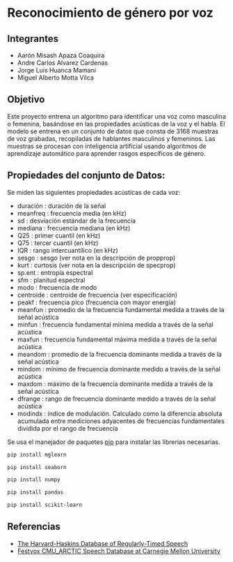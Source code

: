 # Reconocimiento de género por voz

## Integrantes
- Aarón Misash Apaza Coaquira
- Andre Carlos Alvarez Cardenas
- Jorge Luis Huanca Mamani
- Miguel Alberto Motta Vilca

## Objetivo

Este proyecto entrena un algoritmo para identificar una voz como masculina o femenina, basándose en las propiedades acústicas de la voz y el habla. El modelo se entrena en un conjunto de datos que consta de 3168 muestras de voz grabadas, recopiladas de hablantes masculinos y femeninos. Las muestras  se procesan con inteligencia artificial usando algoritmos de aprendizaje automático para aprender rasgos específicos de género.

## Propiedades del conjunto de Datos:

Se miden las siguientes propiedades acústicas de cada voz:

- duración : duración de la señal
- meanfreq : frecuencia media (en kHz)
- sd : desviación estándar de la frecuencia
- mediana : frecuencia mediana (en kHz)
- Q25 : primer cuantil (en kHz)
- Q75 : tercer cuantil (en kHz)
- IQR : rango intercuantílico (en kHz)
- sesgo : sesgo (ver nota en la descripción de propprop)
- kurt : curtosis (ver nota en la descripción de specprop)
- sp.ent : entropía espectral
- sfm : planitud espectral
- modo : frecuencia de modo
- centroide : centroide de frecuencia (ver especificación)
- peakf : frecuencia pico (frecuencia con mayor energía)
- meanfun : promedio de la frecuencia fundamental medida a través de la señal acústica
- minfun : frecuencia fundamental mínima medida a través de la señal acústica
- maxfun : frecuencia fundamental máxima medida a través de la señal acústica
- meandom : promedio de la frecuencia dominante medida a través de la señal acústica
- mindom : mínimo de frecuencia dominante medido a través de la señal acústica
- maxdom : máximo de la frecuencia dominante medida a través de la señal acústica
- dfrange : rango de frecuencia dominante medido a través de la señal acústica
- modindx : índice de modulación. Calculado como la diferencia absoluta acumulada entre mediciones adyacentes de frecuencias fundamentales dividida por el rango de frecuencia


Se usa el manejador de paquetes [pip](https://pip.pypa.io/en/stable/) para instalar las librerias necesarias.

```bash
pip install mglearn
```

```bash
pip install seaborn
```

```bash
pip install numpy
```

```bash
pip install pandas
```

```bash
pip install scikit-learn
```

## Referencias
- [The Harvard-Haskins Database of Regularly-Timed Speech](http://nsi.wegall.net/)
- [Festvox CMU_ARCTIC Speech Database at Carnegie Mellon University](http://festvox.org/cmu_arctic/)
